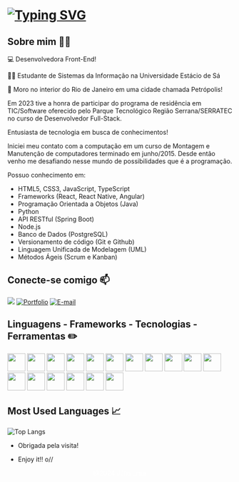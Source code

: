 # [![Typing SVG](https://readme-typing-svg.herokuapp.com?font=Fira+Code&pause=1000&color=F74710&center=true&random=false&width=435&lines=Oie%2C+me+chamo+J%C3%BAlia!+;Bem-vindo(a)+ao+meu+perfil+GitHub+%F0%9F%91%8B)](https://git.io/typing-svg)

## Sobre mim 👩‍💻
:computer: Desenvolvedora Front-End!

:student: Estudante de Sistemas da Informação na Universidade Estácio de Sá

:house_with_garden: Moro no interior do Rio de Janeiro em uma cidade chamada Petrópolis!

Em 2023 tive a honra de participar do programa de residência em TIC/Software oferecido pelo Parque Tecnológico Região Serrana/SERRATEC no curso de Desenvolvedor Full-Stack.

Entusiasta de tecnologia em busca de conhecimentos! 

Iniciei meu contato com a computação em um curso de Montagem e Manutenção de computadores terminado em junho/2015. Desde então venho me desafiando nesse mundo de possibilidades que é a programação.

Possuo conhecimento em:
- HTML5, CSS3, JavaScript, TypeScript
- Frameworks (React, React Native, Angular)
- Programação Orientada a Objetos (Java)
- Python
- API RESTful (Spring Boot)
- Node.js 
- Banco de Dados (PostgreSQL)
- Versionamento de código (Git e Github)
- Linguagem Unificada de Modelagem (UML)
- Métodos Ágeis (Scrum e Kanban)

## Conecte-se comigo 📫
<a href="https://www.linkedin.com/in/juliafclima/" target="_blank"><img loading="lazy" src="https://img.shields.io/badge/-LinkedIn-%230077B5?style=for-the-badge&logo=linkedin&logoColor=white" target="_blank"></a> 
[![Portfolio](https://img.shields.io/badge/Portfolio-FF5722?style=for-the-badge&logo=todoist&logoColor=white)](https://juliafclima.github.io/projeto-portfolio/pages/index.html)
[![E-mail](https://img.shields.io/badge/-Email-000?style=for-the-badge&logo=microsoft-outlook&logoColor=007BFF)](mailto:juliafclima@hotmail.com)

## Linguagens - Frameworks - Tecnologias - Ferramentas ✏️
<img loading="lazy" src="https://cdn.jsdelivr.net/gh/devicons/devicon/icons/javascript/javascript-original.svg" width="40" height="40"/> <img loading="lazy" src="https://cdn.jsdelivr.net/gh/devicons/devicon/icons/html5/html5-original.svg" width="40" height="40"/> <img loading="lazy" src="https://cdn.jsdelivr.net/gh/devicons/devicon/icons/css3/css3-original.svg" width="40" height="40"/> <img loading="lazy" src="https://cdn.jsdelivr.net/gh/devicons/devicon/icons/git/git-original.svg" width="40" height="40"/> <img loading="lazy" src="https://cdn.jsdelivr.net/gh/devicons/devicon/icons/github/github-original.svg" width="40" height="40"/> <img loading="lazy" src="https://cdn.jsdelivr.net/gh/devicons/devicon/icons/python/python-original.svg" width="40" height="40"/> <img src="https://cdn.jsdelivr.net/gh/devicons/devicon/icons/nodejs/nodejs-original-wordmark.svg" width="40" height="40"/> <img src="https://cdn.jsdelivr.net/gh/devicons/devicon/icons/npm/npm-original-wordmark.svg" width="40" height="40"/> <img src="https://cdn.jsdelivr.net/gh/devicons/devicon/icons/react/react-original.svg" width="40" height="40"/> <img src="https://cdn.jsdelivr.net/gh/devicons/devicon/icons/spring/spring-original.svg" width="40" height="40"/> <img loading="lazy" src="https://cdn.jsdelivr.net/gh/devicons/devicon/icons/java/java-original.svg" width="40" height="40"/> <img loading="lazy" src="https://cdn.jsdelivr.net/gh/devicons/devicon/icons/mysql/mysql-original-wordmark.svg" width="40" height="40"/> <img src="https://cdn.jsdelivr.net/gh/devicons/devicon/icons/postgresql/postgresql-original-wordmark.svg" width="40" height="40"/> <img loading="lazy" src="https://cdn.jsdelivr.net/gh/devicons/devicon/icons/bootstrap/bootstrap-original.svg" width="40" height="40"/> <img src="https://cdn.jsdelivr.net/gh/devicons/devicon/icons/figma/figma-original.svg" width="40" height="40"/> <img src="https://cdn.jsdelivr.net/gh/devicons/devicon/icons/gimp/gimp-original.svg" width="40" height="40"/> <img src="https://cdn.jsdelivr.net/gh/devicons/devicon/icons/linux/linux-original.svg" width="40" height="40"/>

## Most Used Languages 📈

![Top Langs](https://github-readme-stats-git-masterrstaa-rickstaa.vercel.app/api/top-langs/?username=juliafclima&layout=compact&bg_color=000&border_color=30A3DC&title_color=E94D5F&text_color=FFF)

- Obrigada pela visita!

- Enjoy it!! o//
  
 <p align="center" style="color:white">@2024 Júlia Lima</p>
